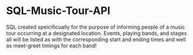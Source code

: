 # SQL-Music-Tour-API

SQL created speicificually for the purpose of informing people of a music tour occurring at a designated location. Events, playing bands, and stages all will be listed as with 
the corresponding start and ending times and well as meet-greet timings for each band!
